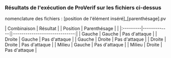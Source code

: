 ### Résultats de l'exécution de ProVerif sur les fichiers ci-dessus

nomenclature des fichiers : [position de l'élément inséré]_[parenthésage].pv

|  Combinaison            |           Résultat             |
| Position | Parenthésage |                                |
|:---------|-------------:|:------------------------------:|
| Gauche   | Gauche       | Pas d'attaque                  |
| Droite   | Gauche       | Pas d'attaque                  |
| Gauche   | Droite       | Pas d'attaque                  |
| Droite   | Droite       | Pas d'attaque                  |
| Milieu   | Gauche       | Pas d'attaque                  |
| Milieu   | Droite       | Pas d'attaque                  |